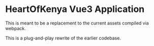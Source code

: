 # HeartOfKenya Vue3 Application

This is meant to be a replacement to the current assets compiled via webpack.

This is a plug-and-play rewrite of the earlier codebase.
